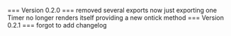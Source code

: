 === Version 0.2.0 ===
removed several exports now just exporting one
Timer no longer renders itself
providing a new ontick method 
=== Version 0.2.1 ===
forgot to add changelog